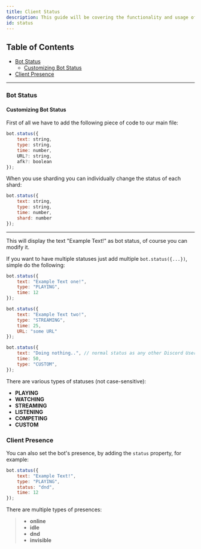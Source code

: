 ```yaml
---
title: Client Status
description: This guide will be covering the functionality and usage of client statuses.
id: status
---
```


<!-- omit from toc -->
## Table of Contents
- [Bot Status](#bot-status)
  - [Customizing Bot Status](#customizing-bot-status)
- [Client Presence](#client-presence)


---

### Bot Status

#### Customizing Bot Status

First of all we have to add the following piece of code to our main file:

```javascript
bot.status({
    text: string,
    type: string,
    time: number,
    URL?: string,
    afk?: boolean
});
```

When you use sharding you can individually change the status of each shard:

```javascript
bot.status({
    text: string,
    type: string,
    time: number,
    shard: number
});
```

---

This will display the text "Example Text!" as bot status, of course you can modify it.

If you want to have multiple statuses just add multiple `bot.status({...})`, simple do the following:

```javascript title="index.js"
bot.status({
    text: "Example Text one!",
    type: "PLAYING",
    time: 12
});

bot.status({
    text: "Example Text two!",
    type: "STREAMING",
    time: 25,
    URL: "some URL"
});

bot.status({
    text: "Doing nothing..", // normal status as any other Discord User without any state
    time: 50,
    type: "CUSTOM",
});
```

There are various types of statuses (not case-sensitive):

* **PLAYING**
* **WATCHING**
* **STREAMING**
* **LISTENING**
* **COMPETING**
* **CUSTOM** 

### Client Presence

You can also set the bot's presence, by adding the `status` property, for example:

```javascript title="index.js"
bot.status({
    text: "Example Text!",
    type: "PLAYING",
    status: "dnd",
    time: 12
});
```

There are multiple types of presences:

> * **online**
> * **idle**
> * **dnd** 
> * **invisible**